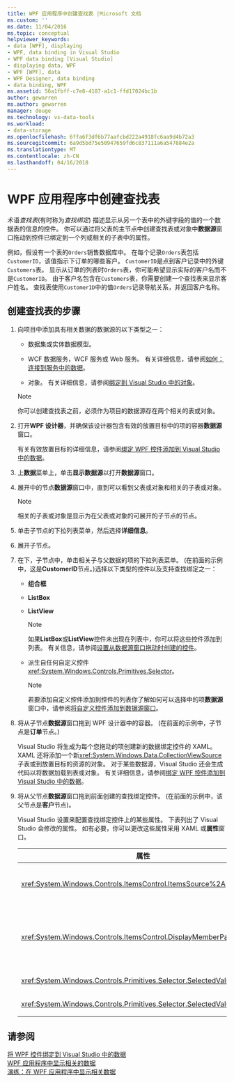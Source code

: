 ```yaml
---
title: WPF 应用程序中创建查找表 |Microsoft 文档
ms.custom: ''
ms.date: 11/04/2016
ms.topic: conceptual
helpviewer_keywords:
- data [WPF], displaying
- WPF, data binding in Visual Studio
- WPF data binding [Visual Studio]
- displaying data, WPF
- WPF [WPF], data
- WPF Designer, data binding
- data binding, WPF
ms.assetid: 56a1fbff-c7e8-4187-a1c1-ffd17024bc1b
author: gewarren
ms.author: gewarren
manager: douge
ms.technology: vs-data-tools
ms.workload:
- data-storage
ms.openlocfilehash: 6ffa6f3df6b77aafcbd222a4918fc6aa9d4b72a3
ms.sourcegitcommit: 6a9d5bd75e50947659fd6c837111a6a547884e2a
ms.translationtype: MT
ms.contentlocale: zh-CN
ms.lasthandoff: 04/16/2018
---
```

# <a name="create-lookup-tables-in-wpf-applications"></a>WPF 应用程序中创建查找表
术语*查找表*(有时称为*查找绑定*) 描述显示从另一个表中的外键字段的值的一个数据表的信息的控件。 你可以通过将父表的主节点中创建查找表或对象中**数据源**窗口拖动到控件已绑定到一个列或相关的子表中的属性。  
  
例如，假设有一个表的`Orders`销售数据库中。 在每个记录`Orders`表包括`CustomerID`，该值指示下订单的哪些客户。 `CustomerID`是点到客户记录中的外键`Customers`表。 显示从订单的列表时`Orders`表，你可能希望显示实际的客户名而不是`CustomerID`。 由于客户名包含在`Customers`表，你需要创建一个查找表来显示客户姓名。 查找表使用`CustomerID`中的值`Orders`记录导航关系，并返回客户名称。  
  
## <a name="to-create-a-lookup-table"></a>创建查找表的步骤  
  
1.  向项目中添加具有相关数据的数据源的以下类型之一：  
  
    -   数据集或实体数据模型。 
  
    -   WCF 数据服务，WCF 服务或 Web 服务。 有关详细信息，请参阅[如何： 连接到服务中的数据](../data-tools/how-to-connect-to-data-in-a-service.md)。  
  
    -   对象。 有关详细信息，请参阅[绑定到 Visual Studio 中的对象](bind-objects-in-visual-studio.md)。  
  
    > [!NOTE]
    >  你可以创建查找表之前，必须作为项目的数据源存在两个相关的表或对象。  
  
2.  打开**WPF 设计器**，并确保该设计器包含有效的放置目标中的项的容器**数据源**窗口。  
  
     有关有效放置目标的详细信息，请参阅[绑定 WPF 控件添加到 Visual Studio 中的数据](../data-tools/bind-wpf-controls-to-data-in-visual-studio.md)。  
  
3.  上**数据**菜单上，单击**显示数据源**以打开**数据源**窗口。  
  
4.  展开中的节点**数据源**窗口中，直到可以看到父表或对象和相关的子表或对象。  
  
    > [!NOTE]
    >  相关的子表或对象是显示为在父表或对象的可展开的子节点的节点。  
  
5.  单击子节点的下拉列表菜单，然后选择**详细信息**。  
  
6.  展开子节点。  
  
7.  在下，子节点中，单击相关子与父数据的项的下拉列表菜单。 (在前面的示例中，这是**CustomerID**节点。)选择以下类型的控件以及支持查找绑定之一：  
  
    -   **组合框**  
  
    -   **ListBox**  
  
    -   **ListView**  
  
        > [!NOTE]
        >  如果**ListBox**或**ListView**控件未出现在列表中，你可以将这些控件添加到列表。 有关信息，请参阅[设置从数据源窗口拖动时创建的控件](../data-tools/set-the-control-to-be-created-when-dragging-from-the-data-sources-window.md)。  
  
    -   派生自任何自定义控件<xref:System.Windows.Controls.Primitives.Selector>。  
  
        > [!NOTE]
        >  若要添加自定义控件添加到控件的列表你了解如何可以选择中的项**数据源**窗口中，请参阅[将自定义控件添加到数据源窗口](../data-tools/add-custom-controls-to-the-data-sources-window.md)。  
  
8.  将从子节点**数据源**窗口拖到 WPF 设计器中的容器。 (在前面的示例中，子节点是**订单**节点。)  
  
     Visual Studio 将生成为每个您拖动的项创建新的数据绑定控件的 XAML。 XAML 还将添加一个新<xref:System.Windows.Data.CollectionViewSource>子表或到放置目标的资源的对象。 对于某些数据源，Visual Studio 还会生成代码以将数据加载到表或对象。 有关详细信息，请参阅[绑定 WPF 控件添加到 Visual Studio 中的数据](../data-tools/bind-wpf-controls-to-data-in-visual-studio.md)。  
  
9. 将从父节点**数据源**窗口拖到前面创建的查找绑定控件。 (在前面的示例中，该父节点是**客户**节点)。  
  
     Visual Studio 设置来配置查找绑定控件上的某些属性。 下表列出了 Visual Studio 会修改的属性。 如有必要，你可以更改这些属性采用 XAML 或**属性**窗口。  
  
    |属性|设置说明|  
    |--------------|----------------------------|  
    |<xref:System.Windows.Controls.ItemsControl.ItemsSource%2A>|此属性指定的集合或用于获取在控件中显示的数据的绑定。 Visual Studio 将此属性设置为<xref:System.Windows.Data.CollectionViewSource>拖到控件的父数据。|  
    |<xref:System.Windows.Controls.ItemsControl.DisplayMemberPath%2A>|此属性指定在控件中显示的数据项的路径。 Visual Studio 后为主键，具有字符串数据类型将此属性设置为第一列或父数据中的属性。<br /><br /> 如果你想要在父数据中显示不同的列或属性，则将此属性更改为的另一个属性的路径。|  
    |<xref:System.Windows.Controls.Primitives.Selector.SelectedValue%2A>|Visual Studio 将此属性绑定到的列或拖动到设计器的子数据的属性。 这是父数据的外键。|  
    |<xref:System.Windows.Controls.Primitives.Selector.SelectedValuePath%2A>|Visual Studio 将此属性设置为列的路径或外键到父数据的子数据属性。|  
  
## <a name="see-also"></a>请参阅
[将 WPF 控件绑定到 Visual Studio 中的数据](../data-tools/bind-wpf-controls-to-data-in-visual-studio.md)   
[WPF 应用程序中显示相关的数据](../data-tools/display-related-data-in-wpf-applications.md)   
[演练：在 WPF 应用程序中显示相关数据](../data-tools/display-related-data-in-wpf-applications.md)